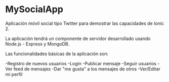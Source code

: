 # MySocialApp
Aplicación móvil social tipo Twitter para demostrar las capacidades de Ionic 2.

La aplicación tendrá un componente de servidor desarrollado usando Node.js - Express y MongoDB.

Las funcionalidades básicas de la aplicación son:

-Registro de nuevos usuarios
-Login
-Publicar mensaje
-Seguir usuarios
-Ver feed de mensajes
-Dar "me gusta" a los mensajes de otros
-Ver/Editar mi perfil
